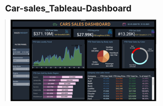 # Car-sales_Tableau-Dashboard
![Alt text](https://github.com/nupur456/Car-sales_Tableau-Dashboard/blob/main/tableau%20dashboard%20screenshot.png)

